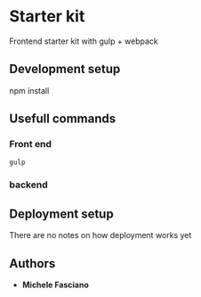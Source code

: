 Starter kit
========

Frontend starter kit with gulp + webpack

## Development setup

npm install

## Usefull commands
### Front end
```
gulp
```

### backend


## Deployment setup
There are no notes on how deployment works yet

## Authors

* **Michele Fasciano**

